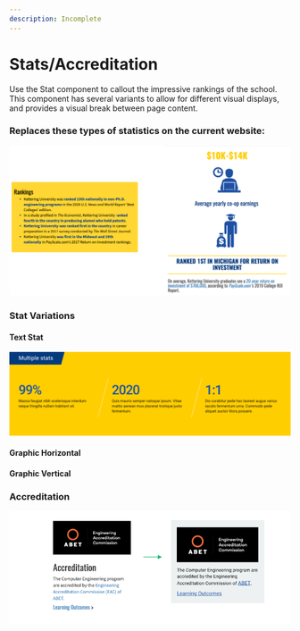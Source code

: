 ```yaml
---
description: Incomplete
---
```


# Stats/Accreditation

Use the Stat component to callout the impressive rankings of the school. This component has several variants to allow for different visual displays, and provides a visual break between page content.

### Replaces these types of statistics on the current website:

![](../../../.gitbook/assets/statsMessy.png)

### Stat Variations

#### Text Stat

![](../../../.gitbook/assets/stats.png)

#### Graphic Horizontal

#### Graphic Vertical

### Accreditation

![](../../../.gitbook/assets/d7-stat-col.png)

